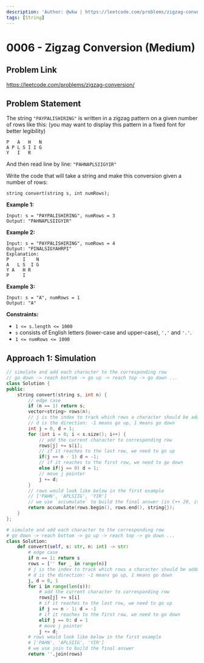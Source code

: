 ```yaml
---
description: 'Author: @wkw | https://leetcode.com/problems/zigzag-conversion/'
tags: [String]
---
```


# 0006 - Zigzag Conversion (Medium)

## Problem Link

https://leetcode.com/problems/zigzag-conversion/

## Problem Statement

The string `"PAYPALISHIRING"` is written in a zigzag pattern on a given number of rows like this: (you may want to display this pattern in a fixed font for better legibility)

```
P   A   H   N
A P L S I I G
Y   I   R
```

And then read line by line: `"PAHNAPLSIIGYIR"`

Write the code that will take a string and make this conversion given a number of rows:

```
string convert(string s, int numRows);
```

**Example 1:**

```
Input: s = "PAYPALISHIRING", numRows = 3
Output: "PAHNAPLSIIGYIR"
```

**Example 2:**

```
Input: s = "PAYPALISHIRING", numRows = 4
Output: "PINALSIGYAHRPI"
Explanation:
P     I    N
A   L S  I G
Y A   H R
P     I
```

**Example 3:**

```
Input: s = "A", numRows = 1
Output: "A"
```

**Constraints:**

- `1 <= s.length <= 1000`
- `s` consists of English letters (lower-case and upper-case), `','` and `'.'`.
- `1 <= numRows <= 1000`

## Approach 1: Simulation

<Tabs>
<TabItem value="cpp" label="C++">
<SolutionAuthor name="@wkw"/>

```cpp
// simulate and add each character to the corresponding row
// go down -> reach bottom -> go up -> reach top -> go down ...
class Solution {
public:
    string convert(string s, int n) {
        // edge case
        if (n == 1) return s;
        vector<string> rows(n);
        // j is the index to track which rows a character should be added to
        // d is the direction: -1 means go up, 1 means go down
        int j = 0, d = 1;
        for (int i = 0; i < s.size(); i++) {
            // add the current character to corresponding row
            rows[j] += s[i];
            // if it reaches to the last row, we need to go up
            if(j == n - 1) d = -1;
            // if it reaches to the first row, we need to go down
            else if(j == 0) d = 1;
            // move j pointer
            j += d;
        }
        // rows would look like below in the first example
        // ['PAHN', 'APLSIIG', 'YIR']
        // we use `accumulate` to build the final answer (in C++ 20, it takes O(n) only)
        return accumulate(rows.begin(), rows.end(), string{});
    }
};
```

</TabItem>

<TabItem value="py" label="Python">
<SolutionAuthor name="@wkw"/>

```py
# simulate and add each character to the corresponding row
# go down -> reach bottom -> go up -> reach top -> go down ...
class Solution:
    def convert(self, s: str, n: int) -> str:
        # edge case
        if n == 1: return s
        rows = ['' for _ in range(n)]
        # j is the index to track which rows a character should be added to
        # d is the direction: -1 means go up, 1 means go down
        j, d = 0, 1
        for i in range(len(s)):
            # add the current character to corresponding row
            rows[j] += s[i]
            # if it reaches to the last row, we need to go up
            if j == n - 1: d = -1
            # if it reaches to the first row, we need to go down
            elif j == 0: d = 1
            # move j pointer
            j += d;
        # rows would look like below in the first example
        # ['PAHN', 'APLSIIG', 'YIR']
        # we use join to build the final answer
        return ''.join(rows)
```

</TabItem>
</Tabs>
